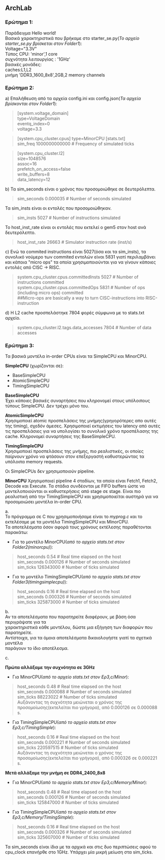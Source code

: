 ## ArchLab

### Ερώτημα 1:

Παράδειγμα Hello world!  
Βασικά χαρακτηριστικά που βρήκαμε στο starter_se.py(_Το αρχείο starter_se.py βρίσκεται στον Folder1_):  
Voltage="3.3V"  
Τύπος CPU: 'minor',1 core  
συχνότητα λειτουργίας : '1GHz'  
βασικές μονάδες:   
caches:L1,L2  
μνήμη 'DDR3_1600_8x8',2GB,2 memory channels  



### Ερώτημα 2:  
a)
Επαλήθευση από τα αρχεία config.ini και config.json(_Τα αρχεία βρίσκονται στον Folder1_):
>[system.voltage_domain]  
>type=VoltageDomain  
>eventq_index=0  
>voltage=3.3  
 
 >[system.cpu_cluster.cpus]
 >type=MinorCPU
 >[stats.txt]  
 >sim_freq                                 1000000000000                       # Frequency of simulated ticks  
 
>[system.cpu_cluster.l2]  
>size=1048576  
>assoc=16  
>prefetch_on_access=false  
>write_buffers=8  
>data_latency=12  
 
 b) 
 Τα sim_seconds είναι ο χρόνος που προσομοιώθηκε σε δευτερόλεπτα.  
 >sim_seconds                                  0.000035                       # Number of seconds simulated  
 
 Τα sim_insts είναι οι εντολές που προσομοιώθηκαν.  
 >sim_insts                                        5027                       # Number of instructions simulated  

 Το host_inst_rate είναι οι εντολές που εκτελεί ο gem5 στον host ανά δευτερόλεπτο.  
 >host_inst_rate                                  26663                       # Simulator instruction rate (inst/s)  

 
c)
Ενώ τα commited instructions είναι 5027(όσα και τα sim_insts), τα συνολικό νούμερο των commited εντολών είναι 5831 γιατί περιλαμβάνει και κάποια "micro ops" τα οποία χρησιμοποιούνται για να γίνουν κάποιες εντολές από CISC -> RISC.   
>system.cpu_cluster.cpus.committedInsts           5027                       # Number of instructions committed  
>system.cpu_cluster.cpus.committedOps             5831                       # Number of ops (including micro ops) committed  
>##Micro-ops are basically a way to turn CISC-instructions into RISC-instruction  

d)
Η L2 cache προσπελάστηκε 7804 φορές σύμφωνα με το stats.txt αρχείο.
>system.cpu_cluster.l2.tags.data_accesses         7804                       # Number of data accesses  



### Ερώτημα 3:

Τα βασικά  μοντέλα in-order CPUs είναι τα SimpleCPU και MinorCPU.

**SimpleCPU** (χωρίζονται σε):

* BaseSimpleCPU
* AtomicSimpleCPU
* TimingSimpleCPU

**BaseSimpleCPU**  
Έχει κάποιες βασικές συναρτήσεις που κληρονομεί στους υπόλοιπους τύπους SimpleCPU. Δεν τρέχει μόνο του.

**AtomicSimpleCPU**  
Χρησιμοποιεί atomic προσπελάσεις της μνήμης(γρηγορότερες απο αυτές της timing), σχεδόν άμεσες. Χρησιμοποιεί εκτιμήσεις του latency από αυτές τις προσπελάσιες για να υπολογίσει το συνολικό χρόνο προσπέλασης της cache. Κληρονομεί συναρτήσεις της BaseSimpleCPU.

**TimingSimpleCPU**  
Χρησιμοποιεί προσπελάσεις της μνήμης, πιο ρεαλιστικές, οι οποίες παίρνουν χρόνο να φτάσουν στον επεξεργαστή καθυστερώντας τα υπόλοιπα memory requests.  

Οι SimpleCPUs δεν χρησιμοποιούν pipeline.  

**MinorCPU**
Χρησιμοποιεί pipeline 4 σταδίων, τα οποία είναι Fetch1, Fetch2, Decode και Execute. Τα στάδια συνδέονται με FIFO buffers ώστε να μοντελοποιούνται οι καθυστερήσεις από stage σε stage. Είναι πιο ρεαλιστική από την TimingSimpleCPU και χρησιμοποιείται αυστηρά για να προσομοιώσει μοντέλα in-order CPU.

a.  
Το πρόγραμμα σε C που χρησιμοποιήσαμε είναι το _myprog.c_ και το εκτελέσαμε με τα μοντέλα TimingSimpleCPU και MinorCPU.  
Τα αποτελέσματα όσον αφορά τους χρόνους εκτέλεσης παραθέτονται παρακάτω:  

* Για το μοντέλο MinorCPU(_από το αρχείο stats.txt στον Folder2(minorcpu)_):  
>host_seconds                                     0.54                       # Real time elapsed on the host  
>sim_seconds                                  0.000126                       # Number of seconds simulated  
>sim_ticks                                   126343000                       # Number of ticks simulated  

* Για το μοντέλο TimingSimpleCPU(_από το αρχείο stats.txt στον Folder3(timingsimplecpu)_):  
>host_seconds                                     0.16                       # Real time elapsed on the host  
>sim_seconds                                  0.000326                       # Number of seconds simulated  
>sim_ticks                                   325873000                       # Number of ticks simulated  

b.  
Αν τα αποτελέσματα που παρατηρείτε διαφέρουν, με βάση όσα περιγράψατε για τα  
χαρακτηριστικά κάθε μοντέλου, δώστε μια εξήγηση των διαφορών που παρατηρείτε.  
Αντίστοιχα, για τα όμοια αποτελέσματα δικαιολογήστε γιατί τα σχετικά μοντέλα  
παράγουν το ίδιο αποτέλεσμα.  


c.  
 
**Πρώτα αλλάξαμε την συχνότητα σε 3GHz**  
* Για MinorCPU(_από το αρχείο stats.txt στον Ερ3,c/Minor_):  
>host_seconds                                     0.48                       # Real time elapsed on the host  
>sim_seconds                                  0.000088                       # Number of seconds simulated  
>sim_ticks                                    88223022                       # Number of ticks simulated  
Αυξάνοντας τη συχνότητα μειώνεται ο χρόνος της προσομοίωσης(εκτελείται πιο γρήγορα), από 0.000126 σε 0.000088 s.

* Για TimingSimpleCPU(_από το αρχείο stats.txt στον Ερ3,c/TimingSimple_):  
>host_seconds                                     0.16                       # Real time elapsed on the host  
>sim_seconds                                  0.000221                       # Number of seconds simulated  
>sim_ticks                                   220597515                       # Number of ticks simulated  
Αυξάνοντας τη συχνότητα μειώνεται ο χρόνος της προσομοίωσης(εκτελείται πιο γρήγορα), από 0.000326 σε 0.000221 s.

**Μετά αλλάξαμε την μνήμη σε DDR4_2400_8x8**
*  Για MinorCPU(_από το αρχείο stats.txt στον Ερ3,c/Memory/Minor_):  
>host_seconds                                     0.48                       # Real time elapsed on the host  
>sim_seconds                                  0.000126                       # Number of seconds simulated  
>sim_ticks                                   125847000                       # Number of ticks simulated  

*  Για TimingSimpleCPU(_από το αρχείο stats.txt στον Ερ3,c/Memory/TimingSimple_):  
>host_seconds                                     0.16                       # Real time elapsed on the host  
>sim_seconds                                  0.000326                       # Number of seconds simulated  
>sim_ticks                                   325607000                       # Number of ticks simulated  

Τα sim_seconds είναι ίδια με τα αρχικά και στις δυο περιπτώσεις αφού το cpu_clock επανήρθε στo 1GHz. Υπάρχει μία μικρή μείωση στα sim_ticks.
